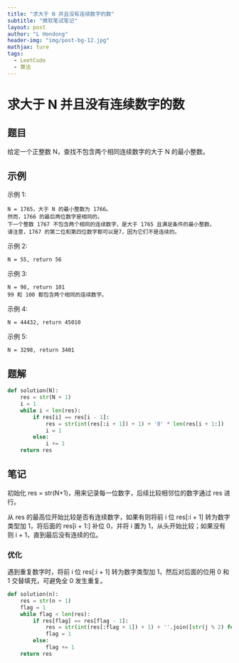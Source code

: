 ```yaml
---
title: "求大于 N 并且没有连续数字的数"
subtitle: "微软笔试笔记"
layout: post
author: "L Hondong"
header-img: "img/post-bg-12.jpg"
mathjax: ture
tags:
  - LeetCode
  - 算法
---
```


# 求大于 N 并且没有连续数字的数

## 题目

给定一个正整数 N，查找不包含两个相同连续数字的大于 N 的最小整数。

## 示例

示例 1:

```
N = 1765，大于 N 的最小整数为 1766。
然而，1766 的最后两位数字是相同的。
下一个整数 1767 不包含两个相同的连续数字，是大于 1765 且满足条件的最小整数。
请注意，1767 的第二位和第四位数字都可以是7，因为它们不是连续的。
```

示例 2:

```
N = 55, return 56
```

示例 3:

```
N = 98, return 101
99 和 100 都包含两个相同的连续数字。
```

示例 4:

```
N = 44432, return 45010
```

示例 5:

```
N = 3298, return 3401
```

## 题解

```python
def solution(N):
    res = str(N + 1)
    i = 1
    while i < len(res):
        if res[i] == res[i - 1]:
            res = str(int(res[:i + 1]) + 1) + '0' * len(res[i + 1:])
            i = 1
        else:
            i += 1
    return res
```

## 笔记

初始化 res = str(N+1)，用来记录每一位数字，后续比较相邻位的数字通过 res 进行。

从 res 的最高位开始比较是否有连续数字，如果有则将前 i 位 res[:i + 1] 转为数字类型加 1，将后面的 res[i + 1:] 补位 0，并将 i 置为 1，从头开始比较；如果没有则 i + 1，直到最后没有连续的位。

### 优化

遇到重复数字时，将前 i 位 res[:i + 1] 转为数字类型加 1，然后对后面的位用 0 和 1 交替填充，可避免全 0 发生重复。

```python
def solution(n):
    res = str(n + 1)
    flag = 1
    while flag < len(res):
        if res[flag] == res[flag - 1]:
            res = str(int(res[:flag + 1]) + 1) + ''.join([str(j % 2) for j in range(len(res) - flag - 1)])
            flag = 1
        else:
            flag += 1
    return res
```